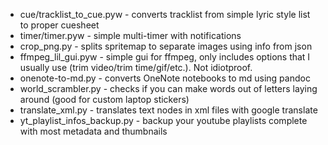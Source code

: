 * cue/tracklist_to_cue.pyw - converts tracklist from simple lyric style list to proper cuesheet
* timer/timer.pyw - simple multi-timer with notifications
* crop_png.py - splits spritemap to separate images using info from json
* ffmpeg_lil_gui.pyw - simple gui for ffmpeg, only includes options that I usually use (trim video/trim time/gif/etc.). Not idiotproof.
* onenote-to-md.py - converts OneNote notebooks to md using pandoc
* world_scrambler.py - checks if you can make words out of letters laying around (good for custom laptop stickers)
* translate_xml.py - translates text nodes in xml files with google translate
* yt_playlist_infos_backup.py - backup your youtube playlists complete with most metadata and thumbnails
